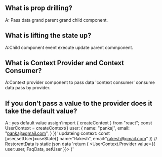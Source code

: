 ## What is prop drilling?
A: Pass data grand parent grand child component.
## What is lifting the state up?
A:Child component event execute update parent commponent.
## What is Context Provider and Context Consumer?
A:Context provider component to pass data 
'context consumer' consume data pass by provider.
## If you don’t pass a value to the provider does it take the default value?
A : yes default value assign'import { createContext } from "react";
    const UserContext = createContext({
        user: {
            name: "pankaj",
            email: "pankaj@gmail.com",
        }
    })'
updateing context: 
  const [user,setUser]=useState({
        name:"Rakesh",
        email:"rakesh@gmail.com"
    })
    // RestorentData is static json data 
   'return (
        <UserContext.Provider value={{
            user:user,
            FaqData,
            setUser
        }}>
        )'